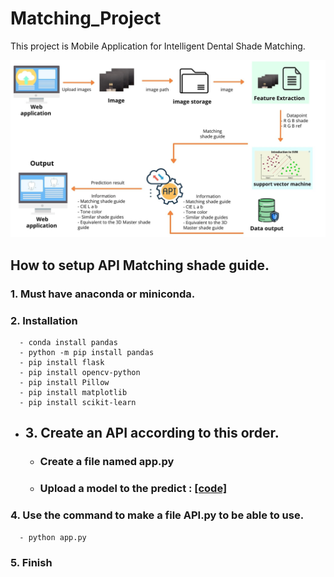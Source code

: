 # Matching_Project

This project is Mobile Application for Intelligent Dental Shade Matching.


![pic](Flowchart.jpg)  

## How to setup API Matching shade guide. 

### 1. Must have anaconda or miniconda.
### 2. Installation
      - conda install pandas
      - python -m pip install pandas
      - pip install flask
      - pip install opencv-python
      - pip install Pillow
      - pip install matplotlib
      - pip install scikit-learn
  
* ## 3. Create an API according to this order.
  * ### Create a file named app.py 
  * ### Upload a model to the predict : [[code]](https://github.com/waraporn19/Matching_Project/blob/main/Model_SVM_C2.pkl)
      
### 4. Use the command to make a file API.py to be able to use.
      - python app.py
      
### 5. Finish
